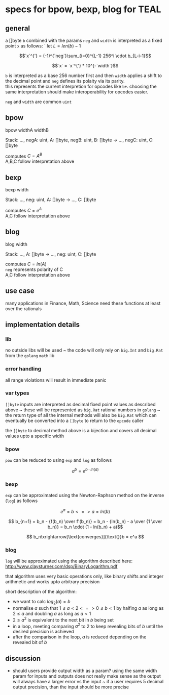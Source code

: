 # specs for bpow, bexp, blog for TEAL

## general

a []byte `b` combined with the params `neg` and `width` is interpreted as a fixed point `x` as follows:
`
let $L = len(b) - 1$

$$`x`^{'} = (-1)^{`neg`}\sum_{i=0}^{L-1} 256^i \cdot b_{L-i-1}$$

$$`x` = `x`^{'} * 10^{-`width`}$$

`b` is interpreted as a base 256 number first and then `width` applies a shift to the decimal point and `neg` defines its polaity via its parity.    
this represents the current interpretion for opcodes like `b+`. choosing the same interpretation should make interoperability for opcodes easier.

`neg` and `width` are common `uint`

## bpow

bpow widthA widthB

Stack: ..., negA: uint, A: []byte, negB: uint, B: []byte → ..., negC: uint, C: []byte

computes $C=A^B$  
A,B,C follow interpretation above

## bexp

bexp width

Stack: ..., neg: uint, A: []byte → ..., C: []byte

computes $C = e^A$  
A,C follow interpretation above

## blog

blog width

Stack: ..., A: []byte → ..., neg: uint, C: []byte

computes $C = ln(A)$  
`neg` represents polarity of C  
A,C follow interpretation above


## use case

many applications in Finance, Math, Science need these functions at least over the rationals

## implementation details

### lib

no outside libs will be used ~ the code will only rely on `big.Int` and `big.Rat` from the `golang` `math` lib

### error handling

all range violations will result in immediate panic

### var types

`[]byte` inputs are interpreted as decimal fixed point values as described above ~ these will be represented as `big.Rat` rational numbers in `golang` ~ the return type of all the internal methods will also be `big.Rat` which can eventually be converted into a `[]byte` to return to the `opcode` caller

the `[]byte` to decimal method above is a bijection and covers all decimal values upto a specific width

### bpow

`pow` can be reduced to using `exp` and `log` as follows

$$ a^b = e^{b \cdot ln(a)} $$

### bexp

`exp` can be approximated using the Newton-Raphson method on the inverse (`log`) as follows

$$ e^a = b <=> a = ln(b) $$

$$ b_{n+1} = b_n - {f(b_n) \over f'(b_n)} = b_n - {ln(b_n) - a \over {1 \over b_n}} = b_n \cdot (1 - ln(b_n) + a)$$

$$ b_n\xrightarrow[\text{converges}]{\text{}}b = e^a $$

### blog

`log` will be approximated using the algorithm described here: http://www.claysturner.com/dsp/BinaryLogarithm.pdf

that algorithm uses very basic operations only, like binary shifts and integer arithmetic and works upto arbitrary precision

short description of the algorithm:

- we want to calc $log_2(a) = b$
- normalise $a$ such that $1 \le a < 2 <=> 0 \le b < 1$ by halfing $a$ as long as $2 \le a$ and doubling $a$ as long as $a < 1$
- $2 \le a^2$ is equivalent to the next bit in $b$ being set
- in a loop, meeting comparing $a^2$ to 2 to keep revealing bits of $b$ until the desired precision is achieved
- after the comparison in the loop, $a$ is reduced depending on the revealed bit of $b$

## discussion

- should users provide output width as a param? using the same width param for inputs and outputs does not really make sense as the output will always have a larger error vs the input ~ if a user requires 5 decimal output precision, than the input should be more precise
